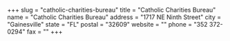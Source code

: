 +++
slug = "catholic-charities-bureau"
title = "Catholic Charities Bureau"
name = "Catholic Charities Bureau"
address = "1717 NE Ninth Street"
city = "Gainesville"
state = "FL"
postal = "32609"
website = ""
phone = "352 372-0294"
fax = ""
+++
